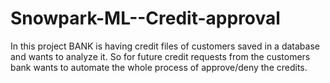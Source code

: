 # Snowpark-ML--Credit-approval

In this project BANK is having credit files of customers saved in a database and wants to analyze it. So for future credit requests from the customers bank wants to automate the whole process of approve/deny the credits. 
